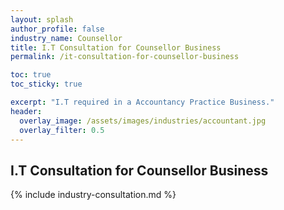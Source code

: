 ```yaml
---
layout: splash 
author_profile: false 
industry_name: Counsellor
title: I.T Consultation for Counsellor Business
permalink: /it-consultation-for-counsellor-business

toc: true
toc_sticky: true

excerpt: "I.T required in a Accountancy Practice Business."
header:
  overlay_image: /assets/images/industries/accountant.jpg
  overlay_filter: 0.5 
---
```


## I.T Consultation for Counsellor Business

{% include industry-consultation.md %}
